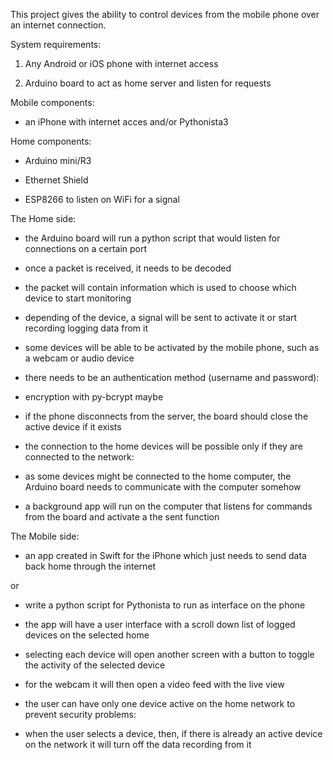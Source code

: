 This project gives the ability to control devices from the mobile phone over an internet connection.

System requirements:

1. Any Android or iOS phone with internet access

2. Arduino board to act as home server and listen for requests

Mobile components:

- an iPhone with internet acces and/or Pythonista3

Home components:

- Arduino mini/R3

- Ethernet Shield

- ESP8266 to listen on WiFi for a signal


The Home side:

- the Arduino board will run a python script that would listen for connections on a certain port

- once a packet is received, it needs to be decoded

- the packet will contain information which is used to choose which device to start monitoring

- depending of the device, a signal will be sent to activate it or start recording logging data from it

- some devices will be able to be activated by the mobile phone, such as a webcam or audio device

- there needs to be an authentication method (username and password):

- encryption with py-bcrypt maybe

- if the phone disconnects from the server, the board should close the active device if it exists

- the connection to the home devices will be possible only if they are connected to the network:

- as some devices might be connected to the home computer, the Arduino board needs to communicate with the computer somehow

- a background app will run on the computer that listens for commands from the board and activate a the sent function
    

The Mobile side:

- an app created in Swift for the iPhone which just needs to send data back home through the internet

or

- write a python script for Pythonista to run as interface on the phone

- the app will have a user interface with a scroll down list of logged devices on the selected home

- selecting each device will open another screen with a button to toggle the activity of the selected device

- for the webcam it will then open a video feed with the live view

- the user can have only one device active on the home network to prevent security problems:

- when the user selects a device, then, if there is already an active device on the network it will turn off the data recording from it
